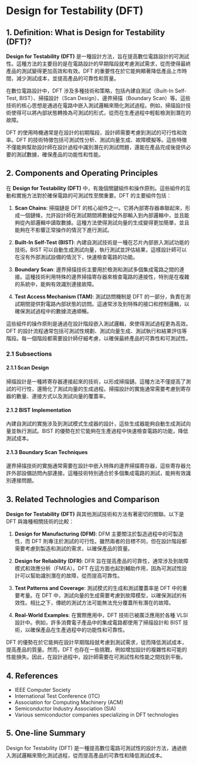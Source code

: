 # Design for Testability (DFT)

## 1. Definition: What is **Design for Testability (DFT)**?
**Design for Testability (DFT)** 是一種設計方法，旨在提高數位電路設計的可測試性。這種方法的主要目的是在電路設計的早期階段就考慮測試需求，從而使得最終產品的測試變得更加高效和有效。DFT 的重要性在於它能夠顯著降低產品上市時間，減少測試成本，並提高產品的可靠性和質量。

在數位電路設計中，DFT 涉及多種技術和策略，包括內建自測試（Built-In Self-Test, BIST）、掃描設計（Scan Design）、邊界掃描（Boundary Scan）等。這些技術的核心思想是通過在電路中嵌入測試邏輯來簡化測試過程。例如，掃描設計技術使得可以將內部狀態轉換為可測試的形式，從而在生產過程中輕鬆檢測到潛在的故障。

DFT 的使用時機通常是在設計的初期階段，設計師需要考慮到測試的可行性和效率。DFT 的技術特徵包括可測試性分析、測試向量生成、故障模擬等。這些特徵不僅能夠幫助設計師在設計過程中識別潛在的測試問題，還能在產品完成後提供必要的測試數據，確保產品的功能性和性能。

## 2. Components and Operating Principles
在 **Design for Testability (DFT)** 中，有幾個關鍵組件和操作原則。這些組件的互動和實施方法對於確保電路的可測試性至關重要。DFT 的主要組件包括：

1. **Scan Chains**: 掃描鏈是 DFT 的核心組件之一。它將內部寄存器串聯起來，形成一個鏈條，允許設計師在測試期間將數據從外部輸入到內部邏輯中，並且能夠從內部邏輯中讀取數據。這種方法使得測試向量的生成變得更加簡單，並且能夠在不影響正常操作的情況下進行測試。

2. **Built-In Self-Test (BIST)**: 內建自測試技術是一種在芯片內部嵌入測試功能的技術。BIST 可以自動生成測試向量，執行測試並評估結果，這樣設計師可以在沒有外部測試設備的情況下，快速檢查電路的功能。

3. **Boundary Scan**: 邊界掃描技術主要用於檢測和測試多個集成電路之間的連接。這種技術利用特殊的邊界掃描寄存器來檢查電路的連接性，特別是在複雜的系統中，能夠有效識別連接故障。

4. **Test Access Mechanism (TAM)**: 測試訪問機制是 DFT 的一部分，負責在測試期間提供對電路內部狀態的訪問。這通常涉及到特殊的接口和控制邏輯，以確保測試過程中的數據流通順暢。

這些組件的操作原則是通過在設計階段嵌入測試邏輯，來使得測試過程更為高效。DFT 的設計流程通常包括可測試性規劃、測試向量生成、測試執行和結果評估等階段。每一個階段都需要設計師仔細考慮，以確保最終產品的可靠性和可測試性。

### 2.1 Subsections
#### 2.1.1 Scan Design
掃描設計是一種將寄存器連接起來的技術，以形成掃描鏈。這種方法不僅提高了測試的可行性，還簡化了測試向量的生成過程。掃描設計的實施通常需要考慮到寄存器的數量、連接方式以及測試向量的覆蓋率。

#### 2.1.2 BIST Implementation
內建自測試的實施涉及到測試模式生成器的設計，這些生成器能夠自動生成測試向量並執行測試。BIST 的優勢在於它能夠在生產過程中快速檢查電路的功能，降低測試成本。

#### 2.1.3 Boundary Scan Techniques
邊界掃描技術的實施通常需要在設計中嵌入特殊的邊界掃描寄存器，這些寄存器允許外部設備訪問內部連接。這種技術特別適合於多個集成電路的測試，能夠有效識別連接問題。

## 3. Related Technologies and Comparison
**Design for Testability (DFT)** 與其他測試技術和方法有著密切的關聯。以下是 DFT 與幾種相關技術的比較：

1. **Design for Manufacturing (DFM)**: DFM 主要關注於製造過程中的可製造性，而 DFT 則專注於測試的可行性。雖然兩者的目標不同，但在設計階段都需要考慮到製造和測試的需求，以確保產品的質量。

2. **Design for Reliability (DFR)**: DFR 旨在提高產品的可靠性，通常涉及到故障模式和效應分析（FMEA）。DFT 在這方面也起到輔助作用，因為可測試性設計可以幫助識別潛在的故障，從而提高可靠性。

3. **Test Patterns and Coverage**: 測試模式的生成和測試覆蓋率是 DFT 中的重要考量。在 DFT 中，測試向量的生成需要考慮到故障模型，以確保測試的有效性。相比之下，傳統的測試方法可能無法充分覆蓋所有潛在的故障。

4. **Real-World Examples**: 在實際應用中，DFT 技術已被廣泛應用於各種 VLSI 設計中。例如，許多消費電子產品中的集成電路都使用了掃描設計和 BIST 技術，以確保產品在生產過程中的功能性和可靠性。

DFT 的優勢在於它能夠在設計早期階段就考慮到測試需求，從而降低測試成本，提高產品的質量。然而，DFT 也存在一些挑戰，例如增加設計的複雜性和可能的性能損失。因此，在設計過程中，設計師需要在可測試性和性能之間找到平衡。

## 4. References
- IEEE Computer Society
- International Test Conference (ITC)
- Association for Computing Machinery (ACM)
- Semiconductor Industry Association (SIA)
- Various semiconductor companies specializing in DFT technologies

## 5. One-line Summary
Design for Testability (DFT) 是一種提高數位電路可測試性的設計方法，通過嵌入測試邏輯來簡化測試過程，從而提高產品的可靠性和降低測試成本。